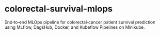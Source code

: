 # colorectal-survival-mlops
End‑to‑end MLOps pipeline for colorectal‑cancer patient survival prediction using MLflow, DagsHub, Docker, and Kubeflow Pipelines on Minikube.
